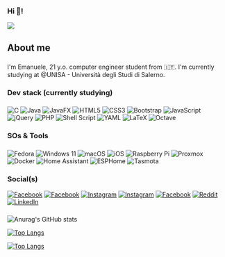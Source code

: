 <h3 align="left">Hi 👋!</h3>
<img src="https://media.giphy.com/media/v1.Y2lkPTc5MGI3NjExMXlhbzJxbGZycDd6NXB3ajMyZDZyNGM5NGUzcWgwejFtM2g1bTQ2OCZlcD12MV9pbnRlcm5hbF9naWZfYnlfaWQmY3Q9Zw/qpGEpgKoVyOtO/giphy.gif"  />


###

<h2 align="left">About me</h2>

###

<p align="left">I'm Emanuele, 21 y.o. computer engineer student from 🇮🇹. I'm currently studying at @UNISA - Università degli Studi di Salerno.</p>

###

<h3 align="left">Dev stack (currently studying)</h3>

###

  ![C](https://img.shields.io/badge/c-%2300599C.svg?style=for-the-badge&logo=c&logoColor=white)
  ![Java](https://img.shields.io/badge/java-%23ED8B00.svg?style=for-the-badge&logo=openjdk&logoColor=white)
  ![JavaFX](https://img.shields.io/badge/javafx-%23FF0000.svg?style=for-the-badge&logo=javafx&logoColor=white)
  ![HTML5](https://img.shields.io/badge/html5-%23E34F26.svg?style=for-the-badge&logo=html5&logoColor=white)
  ![CSS3](https://img.shields.io/badge/css3-%231572B6.svg?style=for-the-badge&logo=css3&logoColor=white)
  ![Bootstrap](https://img.shields.io/badge/bootstrap-%238511FA.svg?style=for-the-badge&logo=bootstrap&logoColor=white)
  ![JavaScript](https://img.shields.io/badge/javascript-%23323330.svg?style=for-the-badge&logo=javascript&logoColor=%23F7DF1E)
  ![jQuery](https://img.shields.io/badge/jquery-%230769AD.svg?style=for-the-badge&logo=jquery&logoColor=white)
  ![PHP](https://img.shields.io/badge/php-%23777BB4.svg?style=for-the-badge&logo=php&logoColor=white)
  ![Shell Script](https://img.shields.io/badge/shell_script-%23121011.svg?style=for-the-badge&logo=gnu-bash&logoColor=white)
  ![YAML](https://img.shields.io/badge/yaml-%23ffffff.svg?style=for-the-badge&logo=yaml&logoColor=151515)
  ![LaTeX](https://img.shields.io/badge/latex-%23008080.svg?style=for-the-badge&logo=latex&logoColor=white)
  ![Octave](https://img.shields.io/badge/Octave-0790C0.svg?style=for-the-badge&logo=Octave&logoColor=white)


###

<h3 align="left">SOs & Tools</h3>

###
![Fedora](https://img.shields.io/badge/Fedora-294172?style=for-the-badge&logo=fedora&logoColor=white)
![Windows 11](https://img.shields.io/badge/Windows%2011-%230079d5.svg?style=for-the-badge&logo=Windows%2011&logoColor=white)
![macOS](https://img.shields.io/badge/mac%20os-000000?style=for-the-badge&logo=macos&logoColor=F0F0F0)
![iOS](https://img.shields.io/badge/iOS-000000?style=for-the-badge&logo=ios&logoColor=white)
![Raspberry Pi](https://img.shields.io/badge/-RaspberryPi-C51A4A?style=for-the-badge&logo=Raspberry-Pi)
![Proxmox](https://img.shields.io/badge/proxmox-%23E57000.svg?&style=for-the-badge&logo=proxmox&logoColor=white)
![Docker](https://img.shields.io/badge/Docker-2496ED.svg?style=for-the-badge&logo=Docker&logoColor=white)
![Home Assistant](https://img.shields.io/badge/home%20assistant-%2341BDF5.svg?style=for-the-badge&logo=home-assistant&logoColor=white)
![ESPHome](https://a11ybadges.com/badge?logo=esphome)
![Tasmota](https://img.shields.io/badge/Tasmota-1FA3EC.svg?style=for-the-badge&logo=Tasmota&logoColor=white)

###
<h3 align="left">Social(s)</h3>

<a href="https://emanueletocci.github.io/my-links/" target="_blank"><img src="https://img.shields.io/badge/website-000000?style=for-the-badge&logo=About.me&logoColor=white" alt="Facebook"></a>
<a href="https://aboutof.netlify.app/" target="_blank"><img src="https://img.shields.io/badge/website-000000?style=for-the-badge&logo=About.me&logoColor=white" alt="Facebook"></a>
<a href="https://www.instagram.com/emanuele.tocci/" target="_blank"><img src="https://img.shields.io/badge/Instagram-E4405F?style=for-the-badge&logo=instagram&logoColor=white" alt="Instagram"></a>
<a href="https://www.instagram.com/emanuele.tocci.ph/" target="_blank"><img src="https://img.shields.io/badge/Instagram-E4405F?style=for-the-badge&logo=instagram&logoColor=white" alt="Instagram"></a>
<a href="https://www.facebook.com/emanuele.tocci.14" target="_blank"><img src="https://img.shields.io/badge/Facebook-1877F2?style=for-the-badge&logo=facebook&logoColor=white" alt="Facebook"></a>
<a href="https://www.reddit.com/user/emanuele_tocci/" target="_blank"><img src="https://img.shields.io/badge/Reddit-FF4500?style=for-the-badge&logo=reddit&logoColor=white" alt="Reddit"></a>
<a href="https://www.linkedin.com/in/emanuele-tocci-603099251/" target="_blank"><img src="https://img.shields.io/badge/LinkedIn-0077B5?style=for-the-badge&logo=linkedin&logoColor=white" alt="LinkedIn"></a>

###

![Anurag's GitHub stats](https://github-readme-stats-eight-psi-81.vercel.app/api??username=emanueletocci&show_icons=true&theme=transparent)

[![Top Langs](https://github-readme-stats-eight-psi-81.vercel.app/api/top-langs/?username=emanueletocci&count_private=true&layout=compact)](https://github.com/anuraghazra/github-readme-stats)

[![Top Langs](https://github-readme-stats-eight-psi-81.vercel.app/api/top-langs/?username=emanueletocci)](https://github-readme-stats-eight-psi-81.vercel.app)

